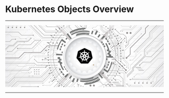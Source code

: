# Kubernetes Objects Overview





---

<p align="center">
    <img src="images/IntroPic.png">
</p>

---